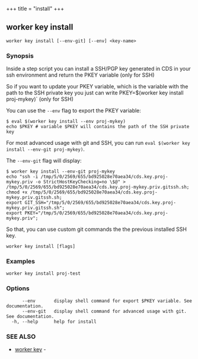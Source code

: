 +++
title = "install"
+++
## worker key install

`worker key install [--env-git] [--env] <key-name>`

### Synopsis


Inside a step script you can install a SSH/PGP key generated in CDS in your ssh environment and return the PKEY variable (only for SSH)

So if you want to update your PKEY variable, which is the variable with the path to the SSH private key you just can write PKEY=$(worker key install proj-mykey)` (only for SSH)

You can use the `--env` flag to export the PKEY variable:

```
$ eval $(worker key install --env proj-mykey)
echo $PKEY # variable $PKEY will contains the path of the SSH private key
```


For most advanced usage with git and SSH, you can run `eval $(worker key install --env-git proj-mykey)`.

The `--env-git` flag will display:

```
$ worker key install --env-git proj-mykey
echo "ssh -i /tmp/5/0/2569/655/bd925028e70aea34/cds.key.proj-mykey.priv -o StrictHostKeyChecking=no \$@" > /tmp/5/0/2569/655/bd925028e70aea34/cds.key.proj-mykey.priv.gitssh.sh;
chmod +x /tmp/5/0/2569/655/bd925028e70aea34/cds.key.proj-mykey.priv.gitssh.sh;
export GIT_SSH="/tmp/5/0/2569/655/bd925028e70aea34/cds.key.proj-mykey.priv.gitssh.sh";
export PKEY="/tmp/5/0/2569/655/bd925028e70aea34/cds.key.proj-mykey.priv";
```

So that, you can use custom git commands the the previous installed SSH key.



```
worker key install [flags]
```

### Examples

```
worker key install proj-test
```

### Options

```
      --env       display shell command for export $PKEY variable. See documentation.
      --env-git   display shell command for advanced usage with git. See documentation.
  -h, --help      help for install
```

### SEE ALSO

* [worker key](/cli/worker/key/)	 - 

